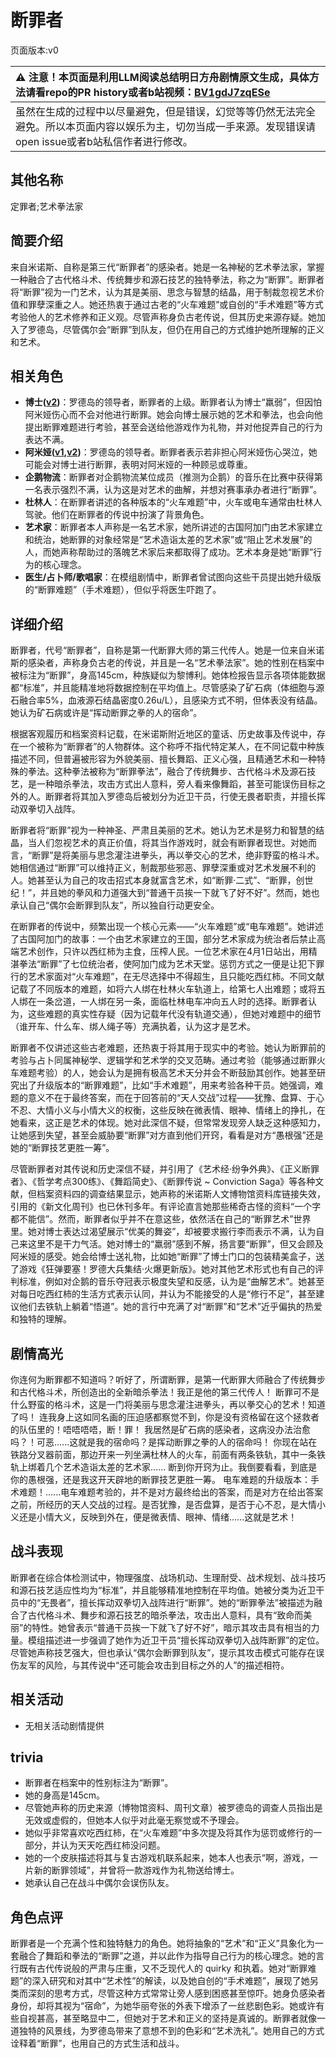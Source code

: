 # 断罪者
页面版本:v0
 

| :warning: 注意！本页面是利用LLM阅读总结明日方舟剧情原文生成，具体方法请看repo的PR history或者b站视频：[BV1gdJ7zqESe](https://www.bilibili.com/video/BV1gdJ7zqESe/)         |
|:----------------------------|
| 虽然在生成的过程中以尽量避免，但是错误，幻觉等等仍然无法完全避免。所以本页面内容以娱乐为主，切勿当成一手来源。发现错误请open issue或者b站私信作者进行修改。|



## 其他名称
定罪者;艺术拳法家
## 简要介绍
来自米诺斯、自称是第三代“断罪者”的感染者。她是一名神秘的艺术拳法家，掌握一种融合了古代格斗术、传统舞步和源石技艺的独特拳法，称之为“断罪”。断罪者将“断罪”视为一门艺术，认为其是美丽、思念与智慧的结晶，用于制裁忽视艺术价值和罪孽深重之人。她还热衷于通过古老的“火车难题”或自创的“手术难题”等方式考验他人的艺术修养和正义观。尽管声称身负古老传说，但其历史来源存疑。她加入了罗德岛，尽管偶尔会“断罪”到队友，但仍在用自己的方式维护她所理解的正义和艺术。
## 相关角色
-   **博士([v2](../char_v3/extended_char_bo_shi.md))**：罗德岛的领导者，断罪者的上级。断罪者认为博士“羸弱”，但因怕阿米娅伤心而不会对他进行断罪。她会向博士展示她的艺术和拳法，也会向他提出断罪难题进行考验，甚至会送给他游戏作为礼物，并对他捉弄自己的行为表达不满。
-   **阿米娅([v1](char_002_amiya.md),[v2](../char_v3/char_002_amiya.md))**：罗德岛的领导者。断罪者表示若非担心阿米娅伤心哭泣，她可能会对博士进行断罪，表明对阿米娅的一种顾忌或尊重。
-   **企鹅物流**：断罪者对企鹅物流某位成员（推测为企鹅）的音乐在比赛中获得第一名表示强烈不满，认为这是对艺术的曲解，并想对赛事承办者进行“断罪”。
-   **杜林人**：在断罪者讲述的各种版本的“火车难题”中，火车或电车通常由杜林人驾驶。他们在断罪者的传说中扮演了背景角色。
-   **艺术家**：断罪者本人声称是一名艺术家，她所讲述的古国阿加门由艺术家建立和统治，她断罪的对象经常是“艺术造诣太差的艺术家”或“阻止艺术发展”的人，而她声称帮助过的落魄艺术家后来都取得了成功。艺术本身是她“断罪”行为的核心理念。
-   **医生/占卜师/歌唱家**：在模组剧情中，断罪者曾试图向这些干员提出她升级版的“断罪难题”（手术难题），但似乎将医生吓跑了。
## 详细介绍
断罪者，代号“断罪者”，自称是第一代断罪大师的第三代传人。她是一位来自米诺斯的感染者，声称身负古老的传说，并且是一名“艺术拳法家”。她的性别在档案中被标注为“断罪”，身高145cm，种族疑似为黎博利。她体检报告显示各项体能数据都“标准”，并且能精准地将数据控制在平均值上。尽管感染了矿石病（体细胞与源石融合率5%，血液源石结晶密度0.26u/L），且感染方式不明，但体表没有结晶。她认为矿石病或许是“挥动断罪之拳的人的宿命”。

根据客观履历和档案资料记载，在米诺斯附近地区的童话、历史故事及传说中，存在一个被称为“断罪者”的人物群体。这个称呼不指代特定某人，在不同记载中种族描述不同，但普遍被形容为外貌美丽、擅长舞蹈、正义心强，且精通艺术和一种特殊的拳法。这种拳法被称为“断罪拳法”，融合了传统舞步、古代格斗术及源石技艺，是一种暗杀拳法，攻击方式出人意料，旁人看来像舞蹈，甚至可能误伤目标之外的人。断罪者将其加入罗德岛后被划分为近卫干员，行使无畏者职责，并擅长挥动双拳切入战阵。

断罪者将“断罪”视为一种神圣、严肃且美丽的艺术。她认为艺术是努力和智慧的结晶，当人们忽视艺术的真正价值，将其当作游戏时，就会有断罪者现世。对她而言，“断罪”是将美丽与思念灌注进拳头，再以拳交心的艺术，绝非野蛮的格斗术。她相信通过“断罪”可以维持正义，制裁那些邪恶、罪孽深重或对艺术发展不利的人。她甚至认为自己的攻击招式本身就富含艺术，如“断罪·二式”、“断罪，创世纪！”，并且她的拳风和力道强大到“普通干员挨一下就飞了好不好”。然而，她也承认自己“偶尔会断罪到队友”，所以独自行动更安全。

在断罪者的传说中，频繁出现一个核心元素——“火车难题”或“电车难题”。她讲述了古国阿加门的故事：一个由艺术家建立的王国，部分艺术家成为统治者后禁止高端艺术创作，只许以西红柿为主食，压榨人民。一位艺术家在4月1日站出，用精湛拳法“断罪”了七位统治者，使阿加门成为艺术天堂。惩罚方式之一便是让犯下罪行的艺术家面对“火车难题”，在无尽选择中不得超生，且只能吃西红柿。不同文献记载了不同版本的难题，如将六人绑在杜林火车轨道上，给第七人出难题；或将五人绑在一条岔道，一人绑在另一条，面临杜林电车冲向五人时的选择。断罪者认为，这些难题的真实性存疑（因为记载年代没有轨道交通），但她对难题中的细节（谁开车、什么车、绑人绳子等）充满执着，认为这才是艺术。

断罪者不仅讲述这些古老难题，还热衷于将其用于现实中的考验。她认为断罪前的考验与占卜同属神秘学、逻辑学和艺术学的交叉范畴。通过考验（能够通过断罪火车难题考验）的人，她会认为是拥有极高艺术天分并会不断鼓励其创作。她甚至研究出了升级版本的“断罪难题”，比如“手术难题”，用来考验各种干员。她强调，难题的意义不在于最终答案，而在于回答前的“天人交战”过程——犹豫、盘算、于心不忍、大情小义与小情大义的权衡，这些反映在微表情、眼神、情绪上的挣扎，在她看来，这正是艺术的体现。她对此深信不疑，但常常发现旁人缺乏这种感知力，让她感到失望，甚至会威胁要“断罪”对方直到他们开窍，看看是对方“愚根强”还是她的“断罪技艺更胜一筹”。

尽管断罪者对其传说和历史深信不疑，并引用了《艺术经·纷争外典》、《正义断罪者》、《哲学考点300练》、《舞蹈简史》、《断罪传说 ~ Conviction Saga》等各种文献，但档案资料四的调查结果显示，她声称的米诺斯人文博物馆资料库链接失效，引用的《新文化周刊》也已休刊多年。有评论直言她那些稀奇古怪的资料“一个字都不能信”。然而，断罪者似乎并不在意这些，依然活在自己的“断罪艺术”世界里。她对博士表达过渴望展示“优美的舞姿”，却被要求搬行李而表示不满，认为自己来这里不是干力气活。她对博士的“羸弱”感到不解，扬言要“断罪”，但又会顾及阿米娅的感受。她会给博士送礼物，比如她“断罪”了博士门口的包装精美盒子，送了游戏《狂弹要塞！罗德大兵集结·火爆更新版》。她对其他艺术形式也有自己的评判标准，例如对企鹅的音乐夺冠表示极度失望和反感，认为是“曲解艺术”。她甚至对每日吃西红柿的生活方式表示认同，并认为不能接受的人是“修行不足”，甚至建议他们去铁轨上躺着“悟道”。她的言行中充满了对“断罪”和“艺术”近乎偏执的热爱和独特的理解。
## 剧情高光
你连何为断罪都不知道吗？听好了，所谓断罪，是第一代断罪大师融合了传统舞步和古代格斗术，所创造出的全新暗杀拳法！我正是他的第三代传人！
断罪可不是什么野蛮的格斗术，这是一门将美丽与思念灌注进拳头，再以拳交心的艺术！知道了吗！
连我身上这如同名画的压迫感都察觉不到，你是没有资格留在这个拯救者的队伍里的！唔唔唔唔，断！罪！
我居然是矿石病的感染者，这病没办法治愈吗？！可恶......这就是我的宿命吗？是挥动断罪之拳的人的宿命吗！
你现在站在铁路分叉器前面，那边开来一列坐满杜林人的火车，前面有两条铁轨，其中一条铁轨上绑着几个艺术造诣太差的艺术家......
断到你开窍为止。我倒要看看，到底是你的愚根强，还是我这开天辟地的断罪技艺更胜一筹。
电车难题的升级版本：手术难题！......电车难题考验的，并不是对方最终给出的答案，而是对方在给出答案之前，所经历的天人交战的过程。是否犹豫，是否盘算，是否于心不忍，是大情小义还是小情大义，反映到外在，便是微表情、眼神、情绪......这就是艺术！
## 战斗表现
断罪者在综合体检测试中，物理强度、战场机动、生理耐受、战术规划、战斗技巧和源石技艺适应性均为“标准”，并且能够精准地控制在平均值。她被分类为近卫干员中的“无畏者”，擅长挥动双拳切入战阵进行“断罪”。她的“断罪拳法”被描述为融合了古代格斗术、舞步和源石技艺的暗杀拳法，攻击出人意料，具有“致命而美丽”的特性。她曾表示“普通干员挨一下就飞了好不好”，暗示其攻击具有相当的力量。模组描述进一步强调了她作为近卫干员“擅长挥动双拳切入战阵断罪”的定位。尽管她声称技艺强大，但也承认“偶尔会断罪到队友”，提示其攻击模式可能存在误伤友军的风险，与其传说中“还可能会攻击到目标之外的人”的描述相符。
## 相关活动
-   无相关活动剧情提供
## trivia
*   断罪者在档案中的性别标注为“断罪”。
*   她的身高是145cm。
*   尽管她声称的历史来源（博物馆资料、周刊文章）被罗德岛的调查人员指出是无效或虚假的，但她本人似乎对此毫无察觉或不予理会。
*   她似乎非常喜欢吃西红柿，在“火车难题”中多次提及将其作为惩罚或修行的一部分，并认为天天吃西红柿没问题。
*   她的一个皮肤描述将其与复古游戏机联系起来，她本人也表示“啊，游戏，一片新的断罪领域”，并曾将一款游戏作为礼物送给博士。
*   她承认自己在战斗中偶尔会误伤队友。
## 角色点评
断罪者是一个充满个性和独特魅力的角色。她将抽象的“艺术”和“正义”具象化为一套融合了舞蹈和拳法的“断罪”之道，并以此作为指导自己行为的核心理念。她的言行既有古代传说般的严肃与庄重，又不乏现代人的 quirky 和执着。她对“断罪难题”的深入研究和对其中“艺术性”的解读，以及她自创的“手术难题”，展现了她另类而深刻的思考方式，尽管这种方式常常让旁人感到困惑甚至惊吓。她身负感染者身份，却将其视为“宿命”，为她华丽夸张的外表下增添了一丝悲剧色彩。她或许有些自视甚高，甚至略显中二，但她对于艺术和正义的坚持是真诚的。断罪者就像一道独特的风景线，为罗德岛带来了意想不到的色彩和“艺术洗礼”。她用自己的方式诠释着“断罪”，也用自己的方式生活和战斗。